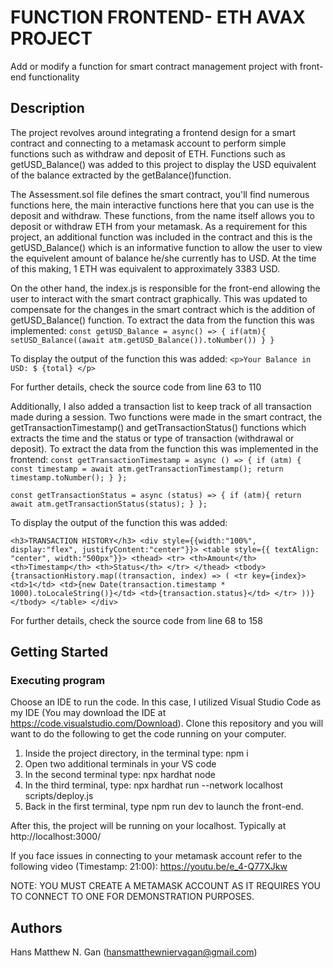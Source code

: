 # FUNCTION FRONTEND- ETH AVAX PROJECT

Add or modify a function for smart contract management project with front-end functionality

## Description

The project revolves around integrating a frontend design for a smart contract and connecting to a metamask account to perform simple functions such as withdraw and deposit of ETH. Functions such as getUSD_Balance() was added to this project to display the USD equivalent of the balance extracted by the getBalance()function.

The Assessment.sol file defines the smart contract, you'll find numerous functions here, the main interactive functions here that you can use is the deposit and withdraw. These functions, from the name itself allows you to deposit or withdraw ETH from your metamask. As a requirement for this project, an additional function was included in the contract and this is the getUSD_Balance() which is an informative function to allow the user to view the equivelent amount of balance he/she currently has to USD. At the time of this making, 1 ETH was equivalent to approximately 3383 USD. 

On the other hand, the index.js is responsible for the front-end allowing the user to interact with the smart contract graphically. This was updated to compensate for the changes in the smart contract which is the addition of getUSD_Balance() function. To extract the data from the function this was implemented:
``const getUSD_Balance = async() => {
    if(atm){
      setUSD_Balance((await atm.getUSD_Balance()).toNumber())
    }
  }  ``

To display the output of the function this was added:
``<p>Your Balance in USD: $ {total} </p>``

For further details, check the source code from line 63 to 110

Additionally, I also added a transaction list to keep track of all transaction made during a session. Two functions were made in the smart contract, the getTransactionTimestamp() and getTransactionStatus() functions which extracts the time and the status or type of transaction (withdrawal or deposit). To extract the data from the function this was implemented in the frontend:
``const getTransactionTimestamp = async () => {
    if (atm) {
      const timestamp = await atm.getTransactionTimestamp();
      return timestamp.toNumber();
    }
  };``

  ``const getTransactionStatus = async (status) => {
    if (atm){
      return await atm.getTransactionStatus(status);
    }
  };``
  
To display the output of the function this was added:

``<h3>TRANSACTION HISTORY</h3>
        <div style={{width:"100%", display:"flex", justifyContent:"center"}}>
          <table style={{ textAlign: "center", width:"500px"}}>
            <thead>
              <tr>
                <th>Amount</th>
                <th>Timestamp</th>
                <th>Status</th>
              </tr>
            </thead>
            <tbody>
              {transactionHistory.map((transaction, index) => (
                <tr key={index}>
                  <td>1</td>
                  <td>{new Date(transaction.timestamp * 1000).toLocaleString()}</td>
                  <td>{transaction.status}</td>
                </tr>
              ))}
            </tbody>
          </table>
        </div>``

For further details, check the source code from line 68 to 158
## Getting Started

### Executing program

Choose an IDE to run the code. In this case, I utilized Visual Studio Code as my IDE (You may download the IDE at https://code.visualstudio.com/Download). Clone this repository and you will want to do the following to get the code running on your computer. 

1. Inside the project directory, in the terminal type: npm i
2. Open two additional terminals in your VS code
3. In the second terminal type: npx hardhat node
4. In the third terminal, type: npx hardhat run --network localhost scripts/deploy.js
5. Back in the first terminal, type npm run dev to launch the front-end.

After this, the project will be running on your localhost. 
Typically at http://localhost:3000/

If you face issues in connecting to your metamask account refer to the following video 
(Timestamp: 21:00): 
https://youtu.be/e_4-Q77XJkw

NOTE:
YOU MUST CREATE A METAMASK ACCOUNT AS IT REQUIRES YOU TO CONNECT TO ONE FOR DEMONSTRATION PURPOSES.

## Authors
Hans Matthew N. Gan (hansmatthewniervagan@gmail.com)
